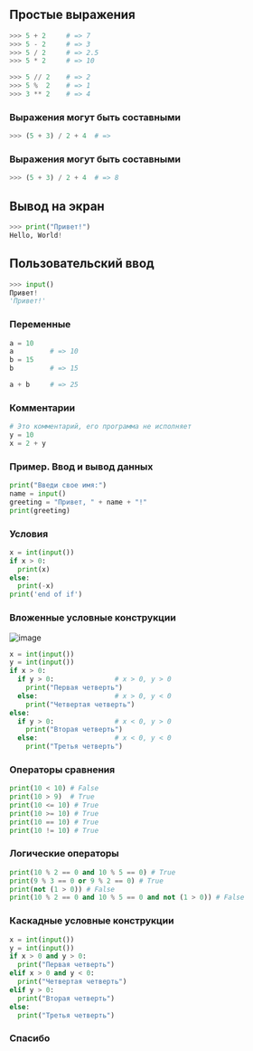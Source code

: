## Простые выражения

```python
>>> 5 + 2     # => 7
>>> 5 - 2     # => 3
>>> 5 / 2     # => 2.5
>>> 5 * 2     # => 10

>>> 5 // 2    # => 2
>>> 5 %  2    # => 1
>>> 3 ** 2    # => 4
```


### Выражения могут быть составными

```python
>>> (5 + 3) / 2 + 4  # =>
```



### Выражения могут быть составными

```python
>>> (5 + 3) / 2 + 4  # => 8
```



## Вывод на экран

```python
>>> print("Привет!")
Hello, World!
```



## Пользовательский ввод

```python
>>> input()
Привет!
'Привет!'
```




### Переменные

```python
a = 10
a         # => 10
b = 15
b         # => 15

a + b     # => 25
```



### Комментарии

```python
# Это комментарий, его программа не исполняет
y = 10
x = 2 + y
```



### Пример. Ввод и вывод данных

```python
print("Введи свое имя:")
name = input()
greeting = "Привет, " + name + "!"
print(greeting)
```



### Условия

```python
x = int(input())
if x > 0:
  print(x)
else:
  print(-x)
print('end of if')
```



### Вложенные условные конструкции

![image](https://upload.wikimedia.org/wikipedia/commons/c/c9/2D_Cartesian_Coordinates.PNG)


```python
x = int(input())
y = int(input())
if x > 0:
  if y > 0:               # x > 0, y > 0
    print("Первая четверть")
  else:                   # x > 0, y < 0
    print("Четвертая четверть")
else:
  if y > 0:               # x < 0, y > 0
    print("Вторая четверть")
  else:                   # x < 0, y < 0
    print("Третья четверть")
```



### Операторы сравнения

```python
print(10 < 10) # False
print(10 > 9)  # True
print(10 <= 10) # True
print(10 >= 10) # True
print(10 == 10) # True
print(10 != 10) # True
```



### Логические операторы

```python
print(10 % 2 == 0 and 10 % 5 == 0) # True
print(9 % 3 == 0 or 9 % 2 == 0) # True
print(not (1 > 0)) # False
print(10 % 2 == 0 and 10 % 5 == 0 and not (1 > 0)) # False
```



### Каскадные условные конструкции

```python
x = int(input())
y = int(input())
if x > 0 and y > 0:
  print("Первая четверть")
elif x > 0 and y < 0:
  print("Четвертая четверть")
elif y > 0:
  print("Вторая четверть")
else:
  print("Третья четверть")
```



### Спасибо

